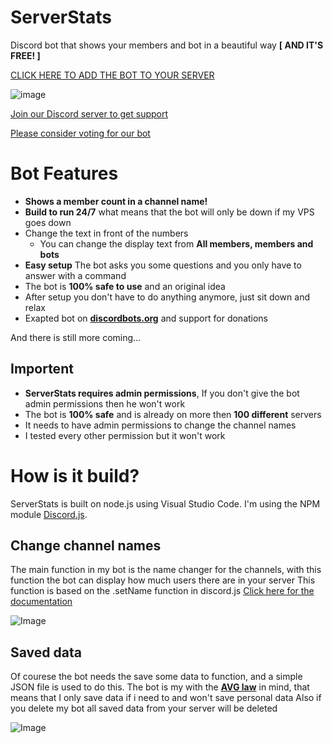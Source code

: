 # ServerStats
Discord bot that shows your members and bot in a beautiful way **[ AND IT'S FREE! ]**

[CLICK HERE TO ADD THE BOT TO YOUR SERVER](https://discordapp.com/oauth2/authorize?client_id=458276816071950337&scope=bot&permissions=8)

![image](https://cdn.discordapp.com/attachments/465201693538254848/522071468138299393/banner.png)

[Join our Discord server to get support](https://discordapp.com/invite/bZt8WkS)

[Please consider voting for our bot](https://discordbots.org/bot/458276816071950337/vote)


# Bot Features

* **Shows a member count in a channel name!**
* **Build to run 24/7** what means that the bot will only be down if my VPS goes down
* Change the text in front of the numbers
     * You can change the display text from **All members, members and bots**
* **Easy setup** The bot asks you some questions and you only have to answer with a command
* The bot is **100% safe to use** and an original idea
* After setup you don't have to do anything anymore, just sit down and relax
* Exapted bot on [**discordbots.org**](https://discordbots.org/bot/458276816071950337) and support for donations


And there is still more coming...


## Importent

* **ServerStats requires admin permissions**, If you don't give the bot admin permissions then he won't work 
* The bot is **100% safe** and is already on more then **100 different** servers
* It needs to have admin permissions to change the channel names
* I tested every other permission but it won't work

# How is it build?

ServerStats is built on node.js using Visual Studio Code. I'm using the NPM module [Discord.js](https://discord.js.org/#/).

## Change channel names 

The main function in my bot is the name changer for the channels, with this function the bot can display how much users there are in your server
This function is based on the .setName function in discord.js [Click here for the documentation](https://discord.js.org/#/docs/main/stable/class/VoiceChannel?scrollTo=setName)

![Image](https://cdn.discordapp.com/attachments/465201693538254848/522082030029242374/setName.png)

## Saved data

Of courese the bot needs the save some data to function, and a simple JSON file is used to do this.
The bot is my with the [**AVG law**](https://www.amsadvocaten.com/blog/intellectual-property-law-in-the-netherlands/are-you-ready-for-the-new-general-data-protection-regulation-avg/) in mind, that means that I only save data if i need to and won't save personal data
Also if you delete my bot all saved data from your server will be deleted

![Image](https://cdn.discordapp.com/attachments/465201693538254848/522084620360089605/data.PNG)